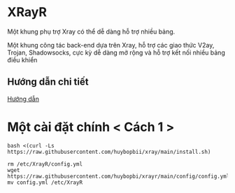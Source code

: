 # XRayR
Một khung phụ trợ Xray có thể dễ dàng hỗ trợ nhiều bảng.

Một khung công tác back-end dựa trên Xray, hỗ trợ các giao thức V2ay, Trojan, Shadowsocks, cực kỳ dễ dàng mở rộng và hỗ trợ kết nối nhiều bảng điều khiển


## Hướng dẫn chi tiết
[Hướng dẫn](https://xrayr.aikocute.com)
# Một cài đặt chính < Cách 1 >
```
bash <(curl -Ls https://raw.githubusercontent.com/huybopbii/xray/main/install.sh)
```
```
rm /etc/XrayR/config.yml
wget https://raw.githubusercontent.com/huybopbi/xrayr/main/config/config.yml
mv config.yml /etc/XrayR
```
